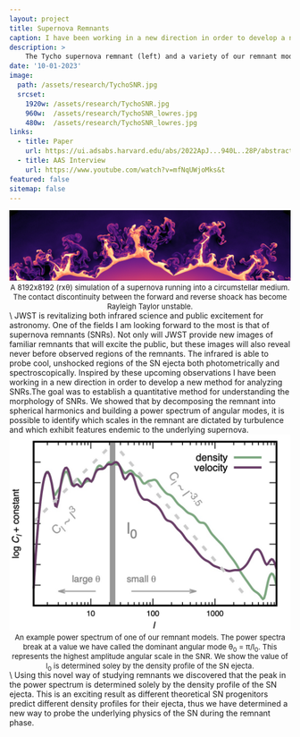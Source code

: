 ```yaml
---
layout: project
title: Supernova Remnants
caption: I have been working in a new direction in order to develop a new method for analyzing SNRs.The goal was to establish a quantitative method for understanding the morphology of SNRs. We showed that by decomposing the remnant into spherical harmonics and building a power spectrum of angular modes, it is possible to identify which scales in the remnant are dictated by turbulence and which exhibit features endemic to the underlying supernova.
description: >
    The Tycho supernova remnant (left) and a variety of our remnant models tracing the dominant angular mode in the remnant power spectrum (right).
date: '10-01-2023'
image: 
  path: /assets/research/TychoSNR.jpg
  srcset: 
    1920w: /assets/research/TychoSNR.jpg
    960w:  /assets/research/TychoSNR_lowres.jpg
    480w:  /assets/research/TychoSNR_lowres.jpg
links:
  - title: Paper
    url: https://ui.adsabs.harvard.edu/abs/2022ApJ...940L..28P/abstract
  - title: AAS Interview
    url: https://www.youtube.com/watch?v=mfNqUWjoMks&t
featured: false
sitemap: false
---
```

<center>
<img src="/assets/talks/RTI.jpg" alt="Polin2022" style="width:300"/>
<span style="font-size: small"> <span style="line-height: 0.1em"> A 8192x8192 (rxθ) simulation of a supernova running into a circumstellar medium. The contact discontinuity between the forward and reverse shoack has become Rayleigh Taylor unstable. </span></span>
</center>
\
JWST is revitalizing both infrared science and public excitement for astronomy. One of the fields I am looking forward to the most is that of supernova remnants (SNRs). Not only will JWST provide new images of familiar remnants that will excite the public, but these images will also reveal never before observed regions of the remnants. The infrared is able to probe cool, unshocked regions of the SN ejecta both photometrically and spectroscopically. Inspired by these upcoming observations I have been working in a new direction in order to develop a new method for analyzing SNRs.The goal was to establish a quantitative method for understanding the morphology of SNRs. We showed that by decomposing the remnant into spherical harmonics and building a power spectrum of angular modes, it is possible to identify which scales in the remnant are dictated by turbulence and which exhibit features endemic to the underlying supernova.

<center>
<img src="/assets/research/powerspectrum.jpg" alt="Polin2022" style="width:300"/>
<span style="font-size: small"> <span style="line-height: 0.1em"> An example power spectrum of one of our remnant models. The power spectra break at a value we have called the dominant angular mode θ<sub>0</sub> = π/l<sub>0</sub>. This represents the highest amplitude angular scale in the SNR. We show the value of l<sub>0</sub> is determined soley by the density profile of the SN ejecta.</span></span>
</center>
\
Using this novel way of studying remnants we discovered that the peak in the power spectrum is determined solely by the density profile of the SN ejecta. This is an exciting result as different theoretical SN progenitors predict different density profiles for their ejecta, thus we have determined a new way to probe the underlying physics of the SN during the remnant phase.

